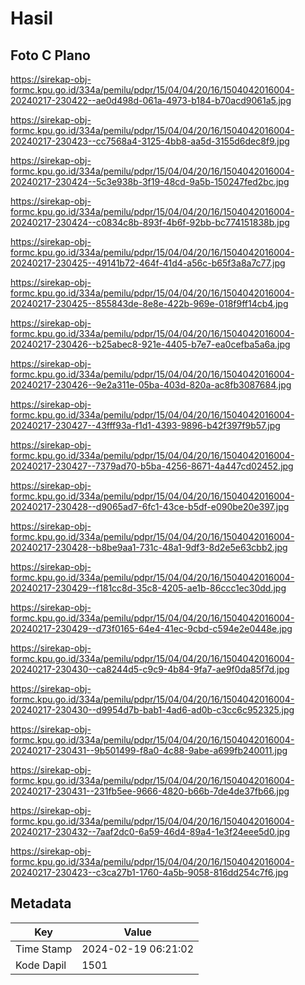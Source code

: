# Hasil

## Foto C Plano

https://sirekap-obj-formc.kpu.go.id/334a/pemilu/pdpr/15/04/04/20/16/1504042016004-20240217-230422--ae0d498d-061a-4973-b184-b70acd9061a5.jpg

https://sirekap-obj-formc.kpu.go.id/334a/pemilu/pdpr/15/04/04/20/16/1504042016004-20240217-230423--cc7568a4-3125-4bb8-aa5d-3155d6dec8f9.jpg

https://sirekap-obj-formc.kpu.go.id/334a/pemilu/pdpr/15/04/04/20/16/1504042016004-20240217-230424--5c3e938b-3f19-48cd-9a5b-150247fed2bc.jpg

https://sirekap-obj-formc.kpu.go.id/334a/pemilu/pdpr/15/04/04/20/16/1504042016004-20240217-230424--c0834c8b-893f-4b6f-92bb-bc774151838b.jpg

https://sirekap-obj-formc.kpu.go.id/334a/pemilu/pdpr/15/04/04/20/16/1504042016004-20240217-230425--49141b72-464f-41d4-a56c-b65f3a8a7c77.jpg

https://sirekap-obj-formc.kpu.go.id/334a/pemilu/pdpr/15/04/04/20/16/1504042016004-20240217-230425--855843de-8e8e-422b-969e-018f9ff14cb4.jpg

https://sirekap-obj-formc.kpu.go.id/334a/pemilu/pdpr/15/04/04/20/16/1504042016004-20240217-230426--b25abec8-921e-4405-b7e7-ea0cefba5a6a.jpg

https://sirekap-obj-formc.kpu.go.id/334a/pemilu/pdpr/15/04/04/20/16/1504042016004-20240217-230426--9e2a311e-05ba-403d-820a-ac8fb3087684.jpg

https://sirekap-obj-formc.kpu.go.id/334a/pemilu/pdpr/15/04/04/20/16/1504042016004-20240217-230427--43fff93a-f1d1-4393-9896-b42f397f9b57.jpg

https://sirekap-obj-formc.kpu.go.id/334a/pemilu/pdpr/15/04/04/20/16/1504042016004-20240217-230427--7379ad70-b5ba-4256-8671-4a447cd02452.jpg

https://sirekap-obj-formc.kpu.go.id/334a/pemilu/pdpr/15/04/04/20/16/1504042016004-20240217-230428--d9065ad7-6fc1-43ce-b5df-e090be20e397.jpg

https://sirekap-obj-formc.kpu.go.id/334a/pemilu/pdpr/15/04/04/20/16/1504042016004-20240217-230428--b8be9aa1-731c-48a1-9df3-8d2e5e63cbb2.jpg

https://sirekap-obj-formc.kpu.go.id/334a/pemilu/pdpr/15/04/04/20/16/1504042016004-20240217-230429--f181cc8d-35c8-4205-ae1b-86ccc1ec30dd.jpg

https://sirekap-obj-formc.kpu.go.id/334a/pemilu/pdpr/15/04/04/20/16/1504042016004-20240217-230429--d73f0165-64e4-41ec-9cbd-c594e2e0448e.jpg

https://sirekap-obj-formc.kpu.go.id/334a/pemilu/pdpr/15/04/04/20/16/1504042016004-20240217-230430--ca8244d5-c9c9-4b84-9fa7-ae9f0da85f7d.jpg

https://sirekap-obj-formc.kpu.go.id/334a/pemilu/pdpr/15/04/04/20/16/1504042016004-20240217-230430--d9954d7b-bab1-4ad6-ad0b-c3cc6c952325.jpg

https://sirekap-obj-formc.kpu.go.id/334a/pemilu/pdpr/15/04/04/20/16/1504042016004-20240217-230431--9b501499-f8a0-4c88-9abe-a699fb240011.jpg

https://sirekap-obj-formc.kpu.go.id/334a/pemilu/pdpr/15/04/04/20/16/1504042016004-20240217-230431--231fb5ee-9666-4820-b66b-7de4de37fb66.jpg

https://sirekap-obj-formc.kpu.go.id/334a/pemilu/pdpr/15/04/04/20/16/1504042016004-20240217-230432--7aaf2dc0-6a59-46d4-89a4-1e3f24eee5d0.jpg

https://sirekap-obj-formc.kpu.go.id/334a/pemilu/pdpr/15/04/04/20/16/1504042016004-20240217-230423--c3ca27b1-1760-4a5b-9058-816dd254c7f6.jpg


## Metadata

| Key        | Value               |
| ---------- | ------------------- |
| Time Stamp | 2024-02-19 06:21:02 |
| Kode Dapil | 1501                |



